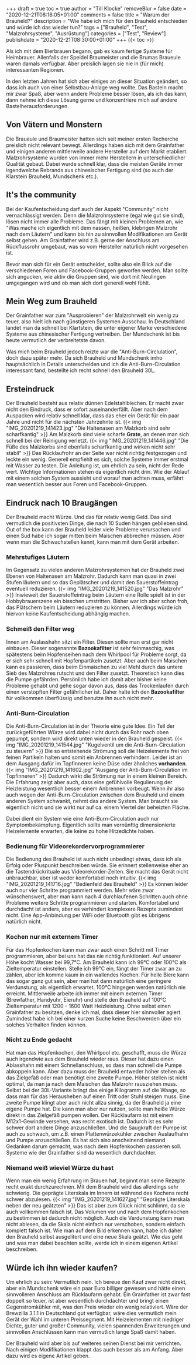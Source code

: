 +++
draft = true
toc = true
author = "Till Klocke"
removeBlur = false
date = "2020-12-21T08:18:05+01:00"
comments = false
title = "Warum der Brauheld?"
description = "Wie habe ich mich für den Brauheld entschieden und würde ich das wieder tun?"
tags = ["Brauheld", "Test", "Malzrohrsysteme", "Ausrüstung"]
categories = ["Test", "Review"]
publishdate = "2020-12-21T08:30:00+01:00"
+++
{{< toc >}}

Als ich mit dem Bierbrauen begann, gab es kaum fertige Systeme für Heimbrauer. Allenfalls
der Speidel Braumeister und die Brumas Braueule waren damals verfügbar. Aber preislich lagen
sie nie in (für mich) interessanten Regionen.

In den letzten Jahren hat sich aber einiges an dieser Situation geändert, so dass ich auch von
einer Selbstbau-Anlage weg wollte.  Das Basteln macht mir zwar Spaß, aber wenn andere Probleme
besser lösen, als ich das kann, dann nehme ich diese Lösung gerne und konzentriere mich auf andere
Bastelherausforderungen.

## Von Vätern und Monstern

Die Braueule und Braumeister hatten sich seit meiner ersten Recherche preislich nicht relevant bewegt.
Allerdings haben sich mit dem Grainfather und einigen anderen mittlerweile andere Hersteller auf dem
Markt etabliert. Malzrohrsysteme wurden von immer mehr Herstellern in unterschiedlicher Qualität
gebaut. Dabei wurde schnell klar, dass die meisten Geräte immer irgendwelche Rebrands aus chinesischer 
Fertigung sind (so auch der Klarstein Brauheld, Mundschenk etc.).

## It's the community

Bei der Kaufentscheidung darf auch der Aspekt "Community" nicht vernachlässigt werden. Denn die 
Malzrohrsysteme (egal wie gut sie sind), lösen nicht immer alle Probleme. Das fängt mit kleinen
Problemen an, wie "Was mache ich eigentlich mit dem nassen, heißen, klebrigen Malzrohr nach dem Läutern"
und kann bis hin zu sinnvollen Modifikationen am Gerät selbst gehen. Am Grainfather wird z.B. gerne
der Anschluss am Rückflussrohr umgebaut, was so vom Hersteller natürlich nicht vorgesehen ist.

Bevor man sich für ein Gerät entscheidet, sollte also ein Blick auf die verschiedenen Foren und 
Facebook-Gruppen geworfen werden. Man sollte sich angucken, wie aktiv die Gruppen sind, wie dort 
mit Neulingen umgegangen wird und ob man sich dort generell wohl fühlt.

## Mein Weg zum Brauheld

Der Grainfather war zum "Ausprobieren" der Malzrohrwelt ein wenig zu teuer, also hielt ich nach günstigeren
Systemen Ausschau. In Deutschland landet man da schnell bei Klartstein, die unter eigener Marke verschiedene
Systeme aus chinesischer Fertigung vertreiben. Der Mundschenk ist bis heute vermutlich der verbreitetste davon.

Was mich beim Brauheld jedoch reizte war die "Anti-Burn-Circlulation", doch dazu später mehr. Da sich Brauheld
und Mundschenk imho hauptsächlich in Details unterscheiden und ich die Anti-Burn-Circulation interessant fand,
bestellte ich recht schnell den Brauheld 30L.

## Ersteindruck

Der Brauheld besteht aus relativ dünnen Edelstahlblechen. Er macht zwar nicht den Eindruck, dass er sofort
auseinanderfällt. Aber nach dem Auspacken wird relativ schnell klar, dass das eher ein Gerät für ein paar Jahre
und nicht für die nächsten Jahrzehnte ist. 
{{< img "IMG_20201219_141423.jpg" "Die Haltenasen am Malzkorb sind sehr scharfkantig" >}}
Am Malzkorb sind viele scharfe **Grate**, an denen man sich schnell
bei der Reinigung verletzt. 
{{< img "IMG_20201219_141446.jpg" "Die Füße des Malzkorbs sind ebenfalls scharfkantig und wirken nicht sehr stabil" >}}
Das Rücklaufrohr an der Seite war nicht richtig festgezogen und leckte ein wenig.
Generell empfiehlt es sich, solche Systeme immer erstmal mit Wasser zu testen.
Die Anleitung ist, um ehrlich zu sein, nicht der Rede wert. Wichtige Informationen stehen da eigentlich nicht drin.
Wie der Ablauf mit einem solchen System aussieht und worauf man achten muss, erfährt man wesentlich besser aus
Foren und Facebook-Gruppen.

## Eindruck nach 10 Braugängen

Der Brauheld macht Würze. Und das für relativ wenig Geld. Das sind vermutlich die positivsten Dinge, die nach
10 Suden hängen geblieben sind. Out of the box kann der Brauheld leider viele Probleme verursachen und einen Sud
habe ich sogar mitten beim Maischen abbrechen müssen. Aber wenn man die Schwachstellen kennt, kann man mit dem Gerät
arbeiten.

### Mehrstufiges Läutern

Im Gegensatz zu vielen anderen Malzrohrsystemen hat der Brauheld zwei Ebenen von Haltenasen am Malzrohr.
Dadurch kann man quasi in zwei Stufen läutern und so das Geplätscher und damit den Sauerstoffeintrag
eventuell reduzieren.
{{< img "IMG_20201219_141520.jpg" "Das Malzrohr" >}}
Inwieweit der Sauerstoffeintrag beim Läutern eine Rolle spielt ist in der Hobbybrauerszene ein bisschen umstritten.
Bisher war ich aber schon froh, das Plätschern beim Läutern reduzieren zu können. Allerdings würde
ich hiervon keine Kaufentscheidung abhängig machen.

### Schmeiß den Filter weg

Innen am Auslasshahn sitzt ein Filter. Diesen sollte man erst gar nicht einbauen. Dieser sogenannte **Bazookafilter**
ist sehr feinmaschig, was spätestens beim Hopfenseihen nach dem Whirlpool für Probleme sorgt, da er sich sehr
schnell mit Hopfenpartikeln zusetzt. Aber auch beim Maischen kann es passieren, dass beim Einmaischen zu viel
Mehl durch das untere Sieb des Malzrohres rutscht und den Filter zusetzt. 
Theoretisch kann dies die Pumpe gefährden. Persönlich habe ich damit aber bisher keine Probleme gehabt und
gehe sogar davon aus, dass das Trockenlaufen durch einen verstopften Filter gefährlicher ist. Daher halte
ich den **Bazookafilter** für vollkommen überflüssig und benutze ihn auch nicht mehr.

### Anti-Burn-Circulation

Die Anti-Burn-Circulation ist in der Theorie eine gute Idee. Ein Teil der zurückgeführten Würze wird dabei
nicht durch das Rohr nach oben gepumpt, sondern wird direkt unten wieder in den Brauheld gespeist.
{{< img "IMG_20201219_141544.jpg" "Kugelventil um die Anti-Burn-Circulation zu steuern" >}}
Die so entstehende
Strömung soll die Heizelemente frei von feinen Partikeln halten und somit ein Anbrennen verhindern. Leider
ist an dem Ausgang dafür im Topfinneren keine Düse oder ähnliches **vorhanden**.
{{< img "IMG_20201219_141602.jpg" "Ausgang der Anti-Burn-Circulation im Topfinneren" >}}
Dadurch wirkt die Strömung nur in einem kleinen
Bereich. Die Erfahrung zeigt aber auch, dass eine gefühlvolle Regulierung der Heizleistung wesentlich besser einem
Anbrennen vorbeugt. Wenn ihr also auch wegen der Anti-Burn-Circulation zwischen dem Brauheld und einem anderen System
schwankt, nehmt das andere System. Man braucht sie eigentlich nicht und sie wirkt nur auf ca. einem Viertel der
beheizten Fläche.

Dabei dient ein System wie eine Anti-Burn-Circulation auch nur Symptombekämpfung. Eigentlich sollte man vernünftig
dimensionierte Heizelemente erwarten, die keine zu hohe Hitzedichte haben. 

### Bedienung für Videorekordervorprogrammierer

Die Bedienung des Brauheld ist auch nicht unbedingt etwas, dass ich als Erfolg oder Pluspunkt beschreiben würde.
Sie erinnert stellenweise eher an die Tastendrückrituale aus Videorekorder-Zeiten. Sie macht das Gerät nicht
unbrauchbar, aber ist weder komfortabel noch intuitiv. 
{{< img "IMG_20201219_141716.jpg" "Bedienfeld des Brauheld" >}}
Es können leider auch nur vier Schritte programmiert werden.
Mehr wäre zwar wünschenswert, aber man kann nach 4 durchlaufenen Schritten auch ohne Probleme weitere Schritte 
programmieren und starten. Komfortabel und durchdacht ist anders, aber es verhindert komplexere Rezepte zumindest
nicht. Eine App-Anbindung per WiFi oder Bluetooth gibt es übrigens natürlich nicht.

### Kochen nur mit externem Timer

Für das Hopfenkochen kann man zwar auch einen Schritt mit Timer programmieren, aber bei uns hat das nie richtig
funktioniert. Auf unserer Höhe kocht Wasser bei 99,7°C. Am Brauheld kann ich 99°C oder 100°C als Zieltemperatur
einstellen. Stelle ich 99°C ein, fängt der Timer zwar an zu zählen, aber ich komme kaum in ein wallendes Kochen.
Für helle Biere kann das sogar ganz gut sein, aber man hat dann natürlich eine geringere Verdunstung, als eigentlich
erwartet. 100°C hingegen werden natürlich nie erreicht. Mittlerweile arbeite ich immer mit einem externen Timer
(Brewfather, Handyuhr, Eieruhr) und stelle den Brauheld auf 100°C Zieltemperatur mit 1200 - 1600 Watt Heizleistung.
Ohne selbst einen Grainfather zu besitzen, denke ich mal, dass dieser hier sinnvoller agiert. Zumindest habe ich
bei einer kurzen Suche keine Beschwerden über ein solches Verhalten finden können.

### Nicht zu Ende gedacht

Hat man das Hopfenkochen, den Whirlpool etc. geschafft, muss die Würze auch irgendwie aus dem Brauheld wieder raus.
Dieser hat dazu einen Ablasshahn mit einem Schnellanschluss, so dass man schnell die Pumpe abkoppeln kann.
Aber dazu muss der Brauheld entweder höher stehen als das Zielgefäß oder man benötigt eine zweite Pumpe.
Höher stellen ist nicht optimal, da man ja nach dem Maischen das Malzrohr rausziehen muss. Selbst bei der 30L-Variante
bringt das einige Kilogramm auf die Waage, so dass man für das Herausheben auf einen Tritt oder Stuhl steigen muss.
Eine zweite Pumpe klingt aber auch nicht allzu sinnig, da der Brauheld ja eine eigene Pumpe hat. Die kann man aber
nur nutzen, sollte man heiße Würze direkt in das Zielgefäß pumpen wollen.
Der Rücklaufarm ist mit einem M12x1-Gewinde versehen, was recht exotisch ist. Dadurch ist es sehr schwer dort andere
Dinge anzuschließen. Und die Saugkraft der Pumpe ist auch zu schwach, um z.B. einen Plattenwürzekühler zwischen
Auslaufhahn und Pumpe anzuschließen. Es hat sich also anscheinend niemand Gedanken darum gemacht, was nach dem
Hopfenkochen passieren soll. Systeme wie der Grainfather sind da wesentlich durchdachter.

### Niemand weiß wieviel Würze du hast

Wenn man ein wenig Erfahrung im Brauen hat, beginnt man seine Rezepte recht exakt durchzurechnen. Mit dem Brauheld 
wird das allerdings sehr schwierig. Die geprägte Literskala im Innern ist während des Kochens recht schwer
abzulesen. 
{{< img "IMG_20201219_141627.jpg" "Geprägte Literskala neben der neu geätzten" >}}
Das ist aber zum Glück nicht schlimm, da sie auch vollkommen falsch ist. Das Volumen vor und nach dem
Hopfenkochen zu bestimmen ist dadurch nicht möglich. Auch die Verdunstung kann man nicht ablesen, da die Skala nicht
einfach nur verschoben, sondern einfach komplett falsch ist. Wie man auf dem Bild erkennen kann, habe ich daher
den Brauheld selbst ausgelitert und eine neue Skala geätzt. Wie das geht und was man dabei beachten sollte,
werde ich in einem eigenen Artikel beschreiben.

## Würde ich ihn wieder kaufen?

Um ehrlich zu sein: Vermutlich nein. Ich bereue den Kauf zwar nicht direkt, aber ein Mundschenk wäre
ein paar Euro billiger gewesen und hätte einen sinnvolleren Anschluss am Rücklaufarm gehabt. Ein Grainfather
ist zwar fast doppelt so teuer, ist aber wesentlich durchdachter und bringt einen Gegenstromkühler mit, was
den Preis wieder ein wenig relativiert.
Wäre der Brewzilla 3.1.1 in Deutschland gut verfügbar, wäre dies vermutlich mein Gerät der Wahl im unteren
Preissegment. Mit Heizelementen mit niedriger Dichte, guter und großer Community, vielen spannenden Erweiterungen
und sinnvollen Anschlüssen kann man vermutlich lange Spaß damit haben.

Der Brauheld wird aber bis auf weiteres seinen Dienst bei mir verrichten. Nach einigen Modifikationen
klappt das auch besser als am Anfang. Aber dazu wird es eigene Artikel geben.